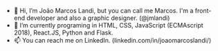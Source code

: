- 👋 Hi, I’m João Marcos Landi, but you can call me Marcos. I'm a front-end developer and also a graphic designer. (@jmlandi)
- 🌱 I’m currently programing in HTML, CSS, JavaScript (ECMAscript 2018), React.JS, Python and Flask.
- 📫 You can reach me on LinkedIn. (linkedin.com/in/joaomarcoslandi/)
